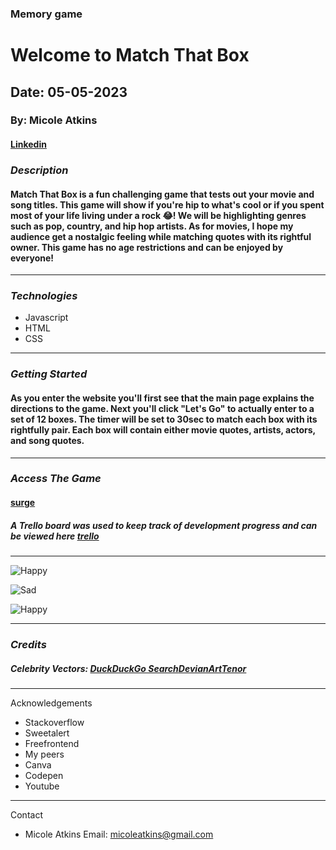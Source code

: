 ### Memory game

# Welcome to Match That Box

## Date: 05-05-2023

### By: Micole Atkins

#### [Linkedin](https://www.linkedin.com/in/micoleatkins/)

### **_Description_**

#### Match That Box is a fun challenging game that tests out your movie and song titles. This game will show if you're hip to what's cool or if you spent most of your life living under a rock :joy:! We will be highlighting genres such as pop, country, and hip hop artists. As for movies, I hope my audience get a nostalgic feeling while matching quotes with its rightful owner. This game has no age restrictions and can be enjoyed by everyone!

---

### **_Technologies_**

- Javascript
- HTML
- CSS

---

### **_Getting Started_**

#### As you enter the website you'll first see that the main page explains the directions to the game. Next you'll click "Let's Go" to actually enter to a set of 12 boxes. The timer will be set to 30sec to match each box with its rightfully pair. Each box will contain either movie quotes, artists, actors, and song quotes.

---

### **_Access The Game_**

#### [surge](https://matchthatbox.surge.sh/)

##### A Trello board was used to keep track of development progress and can be viewed here [trello](https://trello.com/b/gkcSvMbm/project-1-matching-game)

---

![Happy](https://external-content.duckduckgo.com/iu/?u=http%3A%2F%2Fmedia.giphy.com%2Fmedia%2F70TE5apiAcLPa%2Fgiphy.gif&f=1&nofb=1&ipt=0cf8c7f55a30cd0d5484b95967fa310dd46cce107b8a3ef1e057f1331e1e1364&ipo=images)

![Sad](https://media1.tenor.com/images/9f4ff8ab39d5622dfc9505f96828d698/tenor.gif?itemid=16285714)

![Happy](https://external-content.duckduckgo.com/iu/?u=http%3A%2F%2F38.media.tumblr.com%2Fb6e36ae77a522ceb4b80c2eab5908c27%2Ftumblr_n4tdnqjyO41qikmd9o1_500.gif&f=1&nofb=1&ipt=a4966a6f4e99aae924c871065201e03355d4835c757c6aa0877536217ca553c5&ipo=images)

---

### **_Credits_**

##### Celebrity Vectors: [DuckDuckGo Search](http://www.duckduckgo.com)[DevianArt](http://www.deviantart.com)[Tenor](http://www.tenor.com)

#####

---

Acknowledgements

- Stackoverflow
- Sweetalert
- Freefrontend
- My peers
- Canva
- Codepen
- Youtube

---

Contact

- Micole Atkins
  Email: micoleatkins@gmail.com
